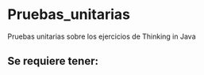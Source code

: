 # Pruebas_unitarias
Pruebas unitarias sobre los ejercicios de Thinking in Java

Se requiere tener:
- 
